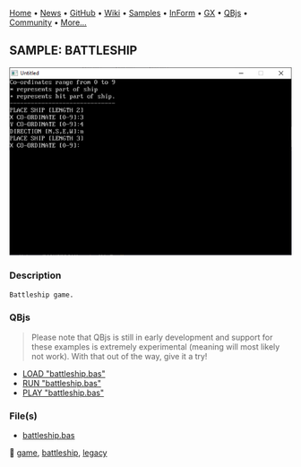 [Home](https://qb64.com) • [News](../../news.md) • [GitHub](https://github.com/QB64Official/qb64) • [Wiki](https://github.com/QB64Official/qb64/wiki) • [Samples](../../samples.md) • [InForm](../../inform.md) • [GX](../../gx.md) • [QBjs](../../qbjs.md) • [Community](../../community.md) • [More...](../../more.md)

## SAMPLE: BATTLESHIP

![screenshot.png](img/screenshot.png)

### Description

```text
Battleship game.
```

### QBjs

> Please note that QBjs is still in early development and support for these examples is extremely experimental (meaning will most likely not work). With that out of the way, give it a try!

* [LOAD "battleship.bas"](https://qbjs.org/index.html?src=https://qb64.com/samples/battleship/src/battleship.bas)
* [RUN "battleship.bas"](https://qbjs.org/index.html?mode=auto&src=https://qb64.com/samples/battleship/src/battleship.bas)
* [PLAY "battleship.bas"](https://qbjs.org/index.html?mode=play&src=https://qb64.com/samples/battleship/src/battleship.bas)

### File(s)

* [battleship.bas](src/battleship.bas)

🔗 [game](../game.md), [battleship](../battleship.md), [legacy](../legacy.md)
